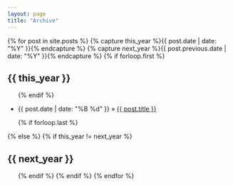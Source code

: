 ```yaml
---
layout: page
title: "Archive"
---
```


<div class="post-archives">
  {% for post in site.posts %}
    {% capture this_year %}{{ post.date | date: "%Y" }}{% endcapture %}
    {% capture next_year %}{{ post.previous.date | date: "%Y" }}{% endcapture %}
    {% if forloop.first %}
      <div class="archive-group" id="{{ this_year }}">
        <h2 class="year-head">{{ this_year }}</h2>
        <ul>
    {% endif %}
    <li>
      <p>
        <span>{{ post.date | date: "%B %d" }}&nbsp;&raquo;</span>
        <a href="{{ site.url }}{{ site.baseurl }}{{ post.url }}">
          {{ post.title }}
        </a>
      </p>
    </li>
    {% if forloop.last %}
      </ul>
      </div>
    {% else %}
      {% if this_year != next_year %}
        </ul>
        </div>
        <div class="archive-group" id="{{ next_year }}">
          <h2 class="year-head">{{ next_year }}</h2>
          <ul>
      {% endif %}
    {% endif %}
  {% endfor %}
</div>
